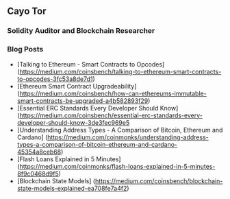 ## Cayo Tor
### Solidity Auditor and Blockchain Researcher

### Blog Posts
<!-- BLOG-POST-LIST:START -->
<!-- BLOG-POST-LIST:END -->
- [Talking to Ethereum - Smart Contracts to Opcodes] (https://medium.com/coinsbench/talking-to-ethereum-smart-contracts-to-opcodes-3fc53a8de7d1)
- [Ethereum Smart Contract Upgradeability] (https://medium.com/coinsbench/how-can-ethereums-immutable-smart-contracts-be-upgraded-a4b582893f29)
- [Essential ERC Standards Every Developer Should Know] (https://medium.com/coinsbench/essential-erc-standards-every-developer-should-know-3de3fec969e5
- [Understanding Address Types - A Comparison of Bitcoin, Ethereum and Cardano] (https://medium.com/coinmonks/understanding-address-types-a-comparison-of-bitcoin-ethereum-and-cardano-45354a8ceb68)
- [Flash Loans Explained in 5 Minutes] (https://medium.com/coinmonks/flash-loans-explained-in-5-minutes-8f9c0468d9f5)
- [Blockchain State Models] (https://medium.com/coinsbench/blockchain-state-models-explained-ea708fe7a4f2)

[blog]: s
[twitter]: s
[wallet]: s
[linkedin]: s
[discord]: s
